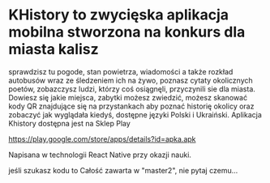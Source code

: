 # KHistory to zwycięska aplikacja mobilna stworzona na konkurs dla miasta kalisz
 sprawdzisz tu pogode, stan powietrza, wiadomości a także rozkład autobusów wraz ze śledzeniem ich na żywo, poznasz cytaty okolicznych poetów, zobazczysz ludzi, którzy coś osiągnęli, przyczynili sie dla miasta. Dowiesz się jakie miejsca, zabytki  możesz zwiedzić, możesz skanować kody QR znajdujące się na przystankach aby poznać historię okolicy oraz zobaczyć jak wyglądała kiedyś, dostępne języki Polski i Ukraiński. Aplikacja Khistory dostępna jest na Sklep Play 

https://play.google.com/store/apps/details?id=apka.apk


Napisana w technologii React Native przy okazji nauki.

jeśli szukasz kodu to Całość zawarta w "master2", nie pytaj czemu...
